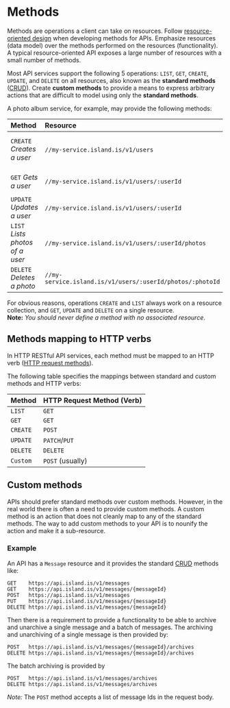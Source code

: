 # Methods

Methods are operations a client can take on resources. Follow
[resource-oriented design] when developing methods for APIs. Emphasize
resources (data model) over the methods performed on the resources
(functionality). A typical resource-oriented API exposes a large number of
resources with a small number of methods.

Most API services support the following 5 operations: `LIST`, `GET`,
`CREATE`, `UPDATE`, and `DELETE` on all resources, also known as the
**standard methods** ([CRUD]). Create **custom methods** to provide
a means to express arbitrary actions that are difficult to model
using only the **standard methods**.

A photo album service, for example, may provide the following methods:

| Method                          | Resource                                                  |                                    |
| :------------------------------ | :-------------------------------------------------------- | :--------------------------------- |
| `CREATE` _Creates a user_       | `//my-service.island.is/v1/users`                         | a collection of `User` resources   |
| `GET` _Gets a user_             | `//my-service.island.is/v1/users/:userId`                 | a single `User` resource           |
| `UPDATE` _Updates a user_       | `//my-service.island.is/v1/users/:userId`                 | a single `User` resource           |
| `LIST` _Lists photos of a user_ | `//my-service.island.is/v1/users/:userId/photos`          | a collection of `Photos` resources |
| `DELETE` _Deletes a photo_      | `//my-service.island.is/v1/users/:userId/photos/:photoId` | a single `Photo` resource          |

For obvious reasons, operations `CREATE` and `LIST` always work on a resource
collection, and `GET`, `UPDATE` and `DELETE` on a single resource.  
**Note:** _You should never define a method with no associated resource_.

## Methods mapping to HTTP verbs

In HTTP RESTful API services, each method must be mapped to an HTTP verb
([HTTP request methods](https://developer.mozilla.org/en-US/docs/Web/HTTP/Methods)).

The following table specifies the mappings between standard and custom methods
and HTTP verbs:

| Method   | HTTP Request Method (Verb) |
| :------- | :------------------------- |
| `LIST`   | `GET`                      |
| `GET`    | `GET`                      |
| `CREATE` | `POST`                     |
| `UPDATE` | `PATCH`/`PUT`              |
| `DELETE` | `DELETE`                   |
| `Custom` | `POST` (usually)           |

## Custom methods

APIs should prefer standard methods over custom methods. However, in the real world
there is often a need to provide custom methods. A custom method is an action
that does not cleanly map to any of the standard methods. The way to add custom
methods to your API is to nounify the action and make it a sub-resource.

### Example

An API has a `Message` resource and it provides the standard [CRUD] methods like:

```
GET    https://api.island.is/v1/messages
GET    https://api.island.is/v1/messages/{messageId}
POST   https://api.island.is/v1/messages
PUT    https://api.island.is/v1/messages/{messageId}
DELETE https://api.island.is/v1/messages/{messageId}
```

Then there is a requirement to provide a functionality to be able to archive and
unarchive a single message and a batch of messages. The archiving and unarchiving
of a single message is then provided by:

```
POST   https://api.island.is/v1/messages/{messageId}/archives
DELETE https://api.island.is/v1/messages/{messageId}/archives
```

The batch archiving is provided by

```
POST   https://api.island.is/v1/messages/archives
DELETE https://api.island.is/v1/messages/archives
```

_Note:_ The `POST` method accepts a list of message Ids in the request body.

[resource-oriented design]: ./resource-oriented-design.md
[errors]: ./errors.md#rest
[crud]: https://en.wikipedia.org/wiki/Create,_read,_update_and_delete
